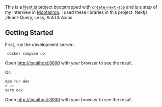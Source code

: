 This is a [Next.js](https://nextjs.org/) project bootstrapped with [`create-next-app`](https://github.com/vercel/next.js/tree/canary/packages/create-next-app) and is a step of my interview in [Mootanroo](https://mootanroo.com/).
I used these libraries in this project:
Nextjs ,React-Query, Less, Antd & Axios

## Getting Started

First, run the development server:

```bash
 docker compose up
```
Open [http://localhost:8000](http://localhost:8000) with your browser to see the result.

Or:
```bash
npm run dev
# or
yarn dev
```

Open [http://localhost:3000](http://localhost:3000) with your browser to see the result.
